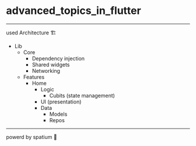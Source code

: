 # advanced_topics_in_flutter 
------------------------------------------
used Architecture 🏗️
- Lib
    - Core
        - Dependency injection
        - Shared widgets
        - Networking
    - Features
        - Home
            - Logic
                - Cubits (state management)
            - UI (presentation)
            - Data
                - Models
                - Repos
-------------------------------------------
powerd by spatium  💫
